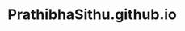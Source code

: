 # PrathibhaSithu.github.io

<!-- https://www.youtube.com/watch?v=tTVrw4vbfX0 -->

<!-- 
    npm create vite@latest my-portfolio -- --template react

    cd my-portfolio
    npm install
    npm run dev

    npm install tailwindcss @tailwindcss/vite

npm i three

 -->